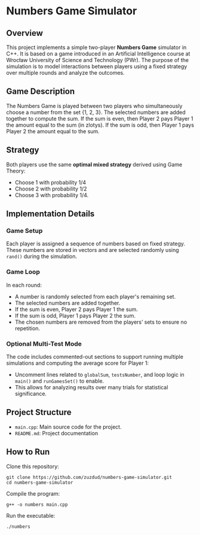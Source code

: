 # Numbers Game Simulator

## Overview
This project implements a simple two-player **Numbers Game** simulator in C++. It is based on a game introduced in an Artificial Intelligence course at Wrocław University of Science and Technology (PWr). The purpose of the simulation is to model interactions between players using a fixed strategy over multiple rounds and analyze the outcomes.

## Game Description
The Numbers Game is played between two players who simultaneously choose a number from the set {1, 2, 3}. The selected numbers are added together to compute the sum. If the sum is even, then Player 2 pays Player 1 the amount equal to the sum (in zlotys). If the sum is odd, then Player 1 pays Player 2 the amount equal to the sum.

## Strategy 
Both players use the same **optimal mixed strategy** derived using Game Theory:
- Choose 1 with probability 1/4
- Choose 2 with probability 1/2
- Choose 3 with probability 1/4.

## Implementation Details
### Game Setup
Each player is assigned a sequence of numbers based on fixed strategy. These numbers are stored in vectors and are selected randomly using `rand()` during the simulation.

### Game Loop
In each round:
- A number is randomly selected from each player's remaining set.
- The selected numbers are added together.
- If the sum is even, Player 2 pays Player 1 the sum.
- If the sum is odd, Player 1 pays Player 2 the sum.
- The chosen numbers are removed from the players’ sets to ensure no repetition.

### Optional Multi-Test Mode
The code includes commented-out sections to support running multiple simulations and computing the average score for Player 1:
- Uncomment lines related to `globalSum`, `testsNumber`, and loop logic in `main()` and `runGamesSet()` to enable.
- This allows for analyzing results over many trials for statistical significance.

## Project Structure
- `main.cpp`: Main source code for the project.
- `README.md`: Project documentation

## How to Run
Clone this repository:
```
git clone https://github.com/zuzdud/numbers-game-simulator.git
cd numbers-game-simulator
```
Compile the program:
```
g++ -o numbers main.cpp
```
Run the executable:
```
./numbers
```
